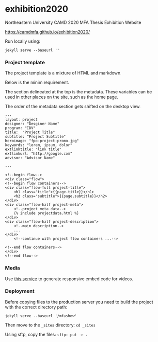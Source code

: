 # exhibition2020

Northeastern University CAMD 2020 MFA Thesis Exhibition Website

https://camdmfa.github.io/exhibition2020/

Run locally using:

`jekyll serve --baseurl ''`



### Project template

The project template is a mixture of HTML and markdown.

Below is the minim requirement.

The section delineated at the top is the metadata. These variables can be used in other places on the site, such as the home page.

The order of the metadata section gets shifted on the desktop view.


```
---
layout: project
designer: "Desginer Name"
program: "IDV"
title:  "Project Title"
subtitle: "Project Subtitle"
heroimage: "fpo-project-promo.jpg"
keywords: "lorem, ipsum, dolor"
extlinktitle: "link title"
extlinkurl: "http://google.com"
advisor: "Advisor Name"

---

<!--begin flow-->
<div class="flow">
<!--begin flow containers-->
<div class="flow-full project-title">
	<h1 class="title">{{page.title}}</h1>
	<h2 class="subtitle">{{page.subtitle}}</h2>
</div>
<div class="flow-half project-meta">
	<!--project meta data-->
	{% include projectdata.html %}
</div>
<div class="flow-half project-description">
	<!--main description-->
	...
</div>
	<!--continue with project flow containers ...-->

<!--end flow containers-->
</div>
<!--end flow-->
```

### Media

Use [this service](https://embedresponsively.com/) to generate responsive embed code for videos. 


### Deployment

Before copying files to the production server you need to build the project with the correct directory path:

`jekyll serve --baseurl '/mfashow'`

Then move to the `_sites` directory: `cd _sites`

Using sftp, copy the files: `sftp: put -r .`

